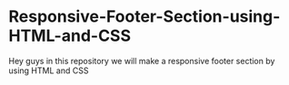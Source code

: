 # Responsive-Footer-Section-using-HTML-and-CSS
Hey guys in this repository we will make a responsive footer section by using HTML and CSS
